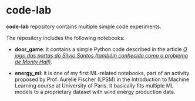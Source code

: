 # code-lab

**code-lab** repository contains multiple simple code experiments.

The repository includes the following notebooks:

- **door_game**: it contains a simple Python code described in the article [*O jogo das portas do Silvio Santos (também conhecido como o problema de Monty Hall)*](https://eduardofmdcosta.github.io/posts/2023-06-30-jogo-das-portas.html).

- **energy_ml**: it is one of my first ML-related notebooks, part of an activity proposed by Prof. Aurelie Fischer (LPSM) in the Introduction to Machine Learning course at University of Paris. It basically fits multiple ML models to a proprietary dataset with wind energy production data.
